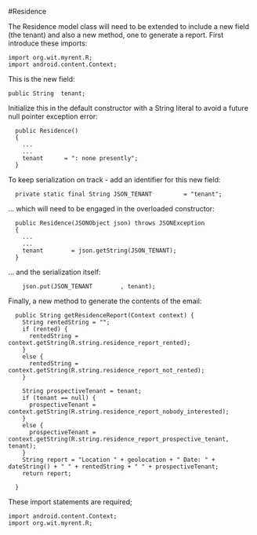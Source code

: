 #Residence

The Residence model class will need to be extended to include a new field (the tenant) and also a new method, one to generate a report. First introduce these imports:

~~~
import org.wit.myrent.R;
import android.content.Context;
~~~

This is the new field:

~~~
public String  tenant;
~~~

Initialize this in the default constructor with a String literal to avoid a future null pointer exception error:

```
  public Residence()
  {
    ...
    ...
    tenant      = ": none presently";
  }
```

To keep serialization on track - add an identifier for this new field:

~~~
  private static final String JSON_TENANT         = "tenant";  
~~~

... which will need to be engaged in the overloaded constructor:

~~~
  public Residence(JSONObject json) throws JSONException
  {
    ...
    ...
    tenant        = json.getString(JSON_TENANT);
  }
~~~

... and the serialization itself:

~~~
    json.put(JSON_TENANT        , tenant);
~~~

Finally, a new method to generate the contents of the email:

~~~
  public String getResidenceReport(Context context) {
    String rentedString = "";
    if (rented) {
      rentedString = context.getString(R.string.residence_report_rented);
    }
    else {
      rentedString = context.getString(R.string.residence_report_not_rented);
    }

    String prospectiveTenant = tenant;
    if (tenant == null) {
      prospectiveTenant = context.getString(R.string.residence_report_nobody_interested);
    }
    else {
      prospectiveTenant = context.getString(R.string.residence_report_prospective_tenant, tenant);
    }
    String report = "Location " + geolocation + " Date: " + dateString() + " " + rentedString + " " + prospectiveTenant;
    return report;

  }
~~~

These import statements are required;

```
import android.content.Context;
import org.wit.myrent.R;
```

